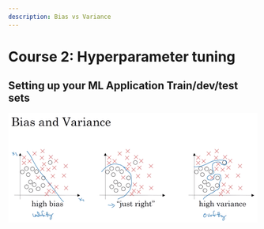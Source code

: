 ```yaml
---
description: Bias vs Variance
---
```


# Course 2: Hyperparameter tuning

## Setting up your ML Application Train/dev/test sets



![](../.gitbook/assets/image%20%2822%29.png)

